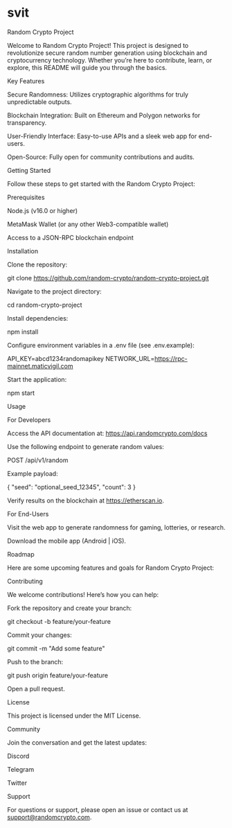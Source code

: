 # svit
Random Crypto Project

Welcome to Random Crypto Project! This project is designed to revolutionize secure random number generation using blockchain and cryptocurrency technology. Whether you’re here to contribute, learn, or explore, this README will guide you through the basics.

Key Features

Secure Randomness: Utilizes cryptographic algorithms for truly unpredictable outputs.

Blockchain Integration: Built on Ethereum and Polygon networks for transparency.

User-Friendly Interface: Easy-to-use APIs and a sleek web app for end-users.

Open-Source: Fully open for community contributions and audits.

Getting Started

Follow these steps to get started with the Random Crypto Project:

Prerequisites

Node.js (v16.0 or higher)

MetaMask Wallet (or any other Web3-compatible wallet)

Access to a JSON-RPC blockchain endpoint

Installation

Clone the repository:

git clone https://github.com/random-crypto/random-crypto-project.git

Navigate to the project directory:

cd random-crypto-project

Install dependencies:

npm install

Configure environment variables in a .env file (see .env.example):

API_KEY=abcd1234randomapikey
NETWORK_URL=https://rpc-mainnet.maticvigil.com

Start the application:

npm start

Usage

For Developers

Access the API documentation at: https://api.randomcrypto.com/docs

Use the following endpoint to generate random values:

POST /api/v1/random

Example payload:

{
    "seed": "optional_seed_12345",
    "count": 3
}

Verify results on the blockchain at https://etherscan.io.

For End-Users

Visit the web app to generate randomness for gaming, lotteries, or research.

Download the mobile app (Android | iOS).

Roadmap

Here are some upcoming features and goals for Random Crypto Project:



Contributing

We welcome contributions! Here’s how you can help:

Fork the repository and create your branch:

git checkout -b feature/your-feature

Commit your changes:

git commit -m "Add some feature"

Push to the branch:

git push origin feature/your-feature

Open a pull request.

License

This project is licensed under the MIT License.

Community

Join the conversation and get the latest updates:

Discord

Telegram

Twitter

Support

For questions or support, please open an issue or contact us at support@randomcrypto.com.

